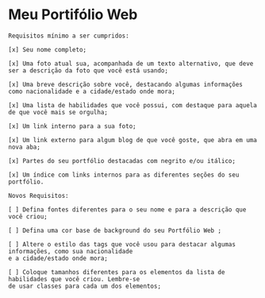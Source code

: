 # Meu Portifólio Web

    Requisitos mínimo a ser cumpridos:

    [x] Seu nome completo;    
    
    [x] Uma foto atual sua, acompanhada de um texto alternativo, que deve ser a descrição da foto que você está usando;

    [x] Uma breve descrição sobre você, destacando algumas informações como nacionalidade e a cidade/estado onde mora;

    [x] Uma lista de habilidades que você possui, com destaque para aquela de que você mais se orgulha;

    [x] Um link interno para a sua foto;

    [x] Um link externo para algum blog de que você goste, que abra em uma nova aba;

    [x] Partes do seu portfólio destacadas com negrito e/ou itálico;
    
    [x] Um índice com links internos para as diferentes seções do seu portfólio.

    Novos Requisitos:

    [ ] Defina fontes diferentes para o seu nome e para a descrição que você criou;

    [ ] Defina uma cor base de background do seu Portfólio Web ;

    [ ] Altere o estilo das tags que você usou para destacar algumas informações, como sua nacionalidade 
    e a cidade/estado onde mora;

    [ ] Coloque tamanhos diferentes para os elementos da lista de habilidades que você criou. Lembre-se 
    de usar classes para cada um dos elementos;
    
